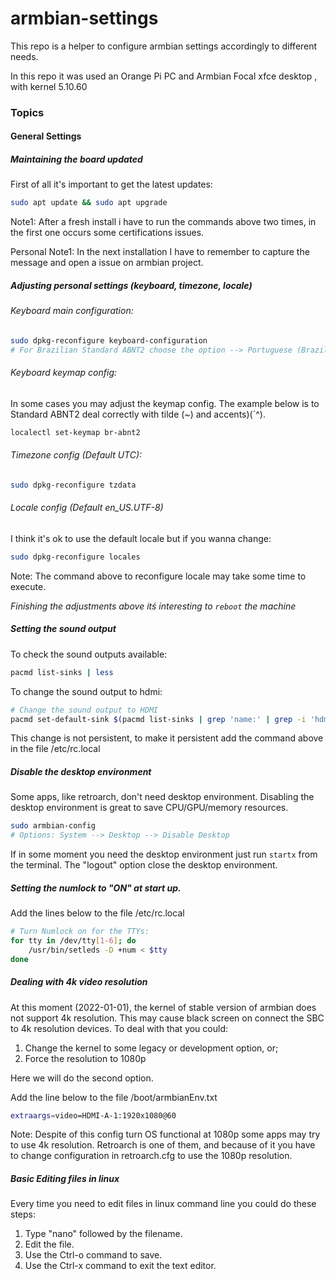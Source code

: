 # armbian-settings

This repo is a helper to configure armbian settings accordingly to different needs.

In this repo it was used an Orange Pi PC and Armbian Focal xfce desktop , with kernel 5.10.60

### Topics

#### General Settings

##### Maintaining the board updated

First of all it's important to get the latest updates:

~~~bash
sudo apt update && sudo apt upgrade
~~~

Note1: After a fresh install i have to run the commands above two times, in the first one occurs some certifications issues.

Personal Note1: In the next installation I have to remember to capture the message and open a issue on armbian project.


##### Adjusting personal settings (keyboard, timezone, locale)

###### Keyboard main configuration:
~~~bash
sudo dpkg-reconfigure keyboard-configuration
# For Brazilian Standard ABNT2 choose the option --> Portuguese (Brazil) - Portuguese (Brazil, no dead keys)
~~~

###### Keyboard keymap config:

In some cases you may adjust the keymap config. The example below is to Standard ABNT2 deal correctly with tilde (~) and accents)(´^).
~~~bash
localectl set-keymap br-abnt2
~~~

###### Timezone config (Default UTC):

~~~bash
sudo dpkg-reconfigure tzdata
~~~

###### Locale config (Default en_US.UTF-8)

I think it's ok to use the default locale but if you wanna change:
~~~bash
sudo dpkg-reconfigure locales
~~~

Note: The command above to reconfigure locale may take some time to execute.

_Finishing the adjustments above itś interesting to `reboot` the machine_

##### Setting the sound output

To check the sound outputs available:
~~~bash
pacmd list-sinks | less
~~~

To change the sound output to hdmi:
~~~bash
# Change the sound output to HDMI
pacmd set-default-sink $(pacmd list-sinks | grep 'name:' | grep -i 'hdmi' | cut -f 2 -d: | tr -d '<> ')
~~~

This change is not persistent, to make it persistent add the command above in the file /etc/rc.local


##### Disable the desktop environment

Some apps, like retroarch, don't need desktop environment. Disabling the desktop environment is great to save CPU/GPU/memory resources.

~~~bash
sudo armbian-config
# Options: System --> Desktop --> Disable Desktop
~~~

If in some moment you need the desktop environment just run `startx` from the terminal. The "logout" option close the desktop environment.

##### Setting the numlock to "ON" at start up.

Add the lines below to the file /etc/rc.local
~~~bash
# Turn Numlock on for the TTYs:
for tty in /dev/tty[1-6]; do
    /usr/bin/setleds -D +num < $tty
done
~~~

##### Dealing with 4k video resolution

At this moment (2022-01-01), the kernel of stable version of armbian does not support 4k resolution.
This may cause black screen on connect the SBC to 4k resolution devices. To deal with that you could:
1. Change the kernel to some legacy or development option, or;
2. Force the resolution to 1080p

Here we will do the second option.

Add the line below to the file /boot/armbianEnv.txt
~~~bash
extraargs=video=HDMI-A-1:1920x1080@60
~~~

Note: Despite of this config turn OS functional at 1080p some apps may try to use 4k resolution.
Retroarch is one of them, and because of it you have to change configuration in retroarch.cfg to use the 1080p resolution.

##### Basic Editing files in linux
Every time you need to edit files in linux command line you could do these steps:
1. Type "nano" followed by the filename.
2. Edit the file.
3. Use the Ctrl-o command to save.
4. Use the Ctrl-x command to exit the text editor.
